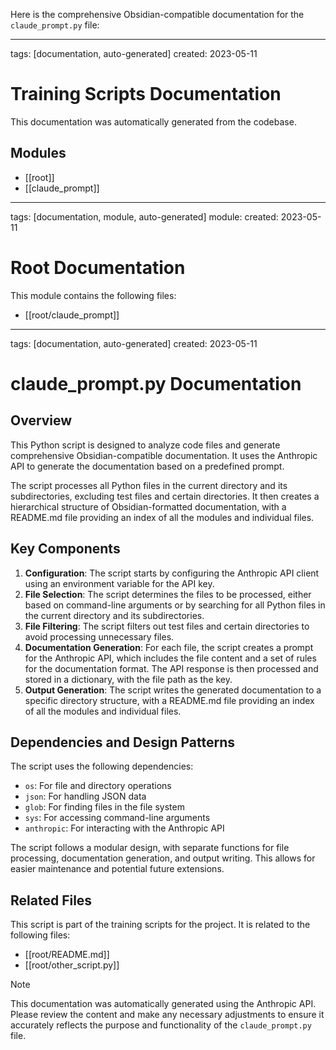 Here is the comprehensive Obsidian-compatible documentation for the `claude_prompt.py` file:

---
tags: [documentation, auto-generated]
created: 2023-05-11

# Training Scripts Documentation

This documentation was automatically generated from the codebase.

## Modules

- [[root]]
- [[claude_prompt]]

---
tags: [documentation, module, auto-generated]
module: 
created: 2023-05-11

# Root Documentation

This module contains the following files:

- [[root/claude_prompt]]

---
tags: [documentation, auto-generated]
created: 2023-05-11

# claude_prompt.py Documentation

## Overview

This Python script is designed to analyze code files and generate comprehensive Obsidian-compatible documentation. It uses the Anthropic API to generate the documentation based on a predefined prompt.

The script processes all Python files in the current directory and its subdirectories, excluding test files and certain directories. It then creates a hierarchical structure of Obsidian-formatted documentation, with a README.md file providing an index of all the modules and individual files.

## Key Components

1. **Configuration**: The script starts by configuring the Anthropic API client using an environment variable for the API key.
2. **File Selection**: The script determines the files to be processed, either based on command-line arguments or by searching for all Python files in the current directory and its subdirectories.
3. **File Filtering**: The script filters out test files and certain directories to avoid processing unnecessary files.
4. **Documentation Generation**: For each file, the script creates a prompt for the Anthropic API, which includes the file content and a set of rules for the documentation format. The API response is then processed and stored in a dictionary, with the file path as the key.
5. **Output Generation**: The script writes the generated documentation to a specific directory structure, with a README.md file providing an index of all the modules and individual files.

## Dependencies and Design Patterns

The script uses the following dependencies:

- `os`: For file and directory operations
- `json`: For handling JSON data
- `glob`: For finding files in the file system
- `sys`: For accessing command-line arguments
- `anthropic`: For interacting with the Anthropic API

The script follows a modular design, with separate functions for file processing, documentation generation, and output writing. This allows for easier maintenance and potential future extensions.

## Related Files

This script is part of the training scripts for the project. It is related to the following files:

- [[root/README.md]]
- [[root/other_script.py]]

> [!note]
> This documentation was automatically generated using the Anthropic API. Please review the content and make any necessary adjustments to ensure it accurately reflects the purpose and functionality of the `claude_prompt.py` file.